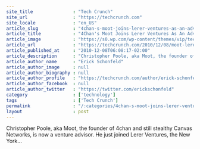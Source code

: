 ```yaml
---
site_title               : "Tech Crunch"
site_url                 : "https://techcrunch.com"
site_locale              : "en_US"
article_slug             : "4chan-s-moot-joins-lerer-ventures-as-an-advisor"
article_title            : "4Chan's Moot Joins Lerer Ventures As An Advisor"
article_image            : "https://s0.wp.com/wp-content/themes/vip/techcrunch-2013/assets/images/techcrunch.opengraph.default.png"
article_url              : "https://techcrunch.com/2010/12/08/moot-lerer-ventures/"
article_published_at     : "2010-12-08T06:08:17-02:00"
article_description      : "Christopher Poole, aka Moot, the founder of 4chan and still stealthy Canvas Networks, is now a venture advisor. He just joined Lerer Ventures, the New York..."
article_author_name      : "Erick Schonfeld"
article_author_image     : null
article_author_biography : null
article_author_profile   : "https://techcrunch.com/author/erick-schonfeld/"
article_author_facebook  : null
article_author_twitter   : "https://twitter.com/erickschonfeld"
category                 : ['technology']
tags                     : ['Tech Crunch']
permalink                : "/:categories/4chan-s-moot-joins-lerer-ventures-as-an-advisor/"
layout                   : post
---
```


Christopher Poole, aka Moot, the founder of 4chan and still stealthy Canvas Networks, is now a venture advisor. He just joined Lerer Ventures, the New York...
